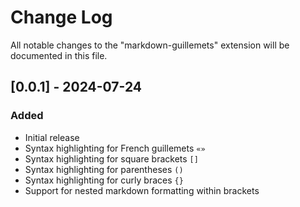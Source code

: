 # Change Log

All notable changes to the "markdown-guillemets" extension will be documented in this file.

## [0.0.1] - 2024-07-24

### Added
- Initial release
- Syntax highlighting for French guillemets `«»`
- Syntax highlighting for square brackets `[]`
- Syntax highlighting for parentheses `()`
- Syntax highlighting for curly braces `{}`
- Support for nested markdown formatting within brackets